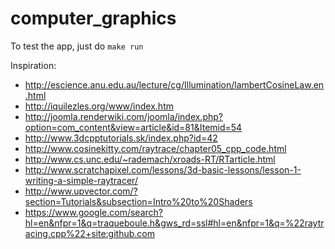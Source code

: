 computer_graphics
=================

To test the app, just do ``make run``

Inspiration:

 - http://escience.anu.edu.au/lecture/cg/Illumination/lambertCosineLaw.en.html
 - http://iquilezles.org/www/index.htm
 - http://joomla.renderwiki.com/joomla/index.php?option=com_content&view=article&id=81&Itemid=54
 - http://www.3dcpptutorials.sk/index.php?id=42
 - http://www.cosinekitty.com/raytrace/chapter05_cpp_code.html
 - http://www.cs.unc.edu/~rademach/xroads-RT/RTarticle.html
 - http://www.scratchapixel.com/lessons/3d-basic-lessons/lesson-1-writing-a-simple-raytracer/
 - http://www.upvector.com/?section=Tutorials&subsection=Intro%20to%20Shaders
 - https://www.google.com/search?hl=en&nfpr=1&q=traqueboule.h&gws_rd=ssl#hl=en&nfpr=1&q=%22raytracing.cpp%22+site:github.com
